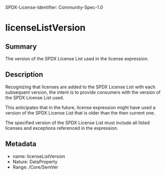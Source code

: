 SPDX-License-Identifier: Community-Spec-1.0

# licenseListVersion

## Summary

The version of the SPDX License List used in the license expression.

## Description

Recognizing that licenses are added to the SPDX License List with each
subsequent version, the intent is to provide consumers with the version of the
SPDX License List used.

This anticipates that in the future, license expression might have used a
version of the SPDX License List that is older than the then current one.

The specified version of the SPDX License List must include all listed licenses
and exceptions referenced in the expression.

## Metadata

- name: licenseListVersion
- Nature: DataProperty
- Range: /Core/SemVer
